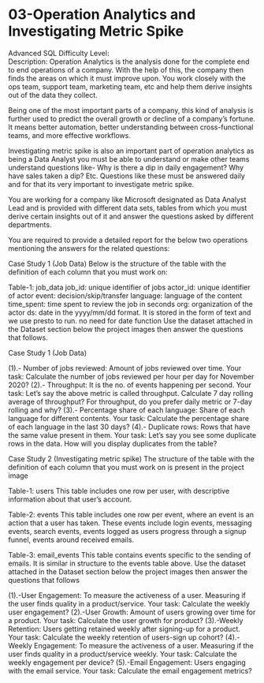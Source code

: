 # 03-Operation Analytics and Investigating Metric Spike

Advanced SQL
Difficulty Level:     
Description:
Operation Analytics is the analysis done for the complete end to end operations of a company. With the help of this, the company then finds the areas on which it must improve upon. You work closely with the ops team, support team, marketing team, etc and help them derive insights out of the data they collect.

Being one of the most important parts of a company, this kind of analysis is further used to predict the overall growth or decline of a company’s fortune. It means better automation, better understanding between cross-functional teams, and more effective workflows.

Investigating metric spike is also an important part of operation analytics as being a Data Analyst you must be able to understand or make other teams understand questions like- Why is there a dip in daily engagement? Why have sales taken a dip? Etc. Questions like these must be answered daily and for that its very important to investigate metric spike.

You are working for a company like Microsoft designated as Data Analyst Lead and is provided with different data sets, tables from which you must derive certain insights out of it and answer the questions asked by different departments.

You are required to provide a detailed report for the below two operations mentioning the answers for the related questions:

Case Study 1 (Job Data)
Below is the structure of the table with the definition of each column that you must work on:

Table-1: job_data
job_id: unique identifier of jobs
actor_id: unique identifier of actor
event: decision/skip/transfer
language: language of the content
time_spent: time spent to review the job in seconds
org: organization of the actor
ds: date in the yyyy/mm/dd format. It is stored in the form of text and we use presto to run. no need for date function
Use the dataset attached in the Dataset section below the project images then answer the questions that follows.


Case Study 1 (Job Data)

(1).- Number of jobs reviewed: Amount of jobs reviewed over time.
    Your task: Calculate the number of jobs reviewed per hour per day for November 2020?
(2).- Throughput: It is the no. of events happening per second.
      Your task: Let’s say the above metric is called throughput. Calculate 7 day rolling average of throughput? For throughput, do you prefer daily       metric or 7-day rolling and why?
(3).- Percentage share of each language: Share of each language for different contents.
      Your task: Calculate the percentage share of each language in the last 30 days?
(4).- Duplicate rows: Rows that have the same value present in them.
      Your task: Let’s say you see some duplicate rows in the data. How will you display duplicates from the table?

Case Study 2 (Investigating metric spike)
The structure of the table with the definition of each column that you must work on is present in the project image

Table-1: users
This table includes one row per user, with descriptive information about that user’s account.

Table-2: events
This table includes one row per event, where an event is an action that a user has taken. These events include login events, messaging events, search events, events logged as users progress through a signup funnel, events around received emails.

Table-3: email_events
This table contains events specific to the sending of emails. It is similar in structure to the events table above.
Use the dataset attached in the Dataset section below the project images then answer the questions that follows

(1).-User Engagement: To measure the activeness of a user. Measuring if the user finds quality in a product/service.
     Your task: Calculate the weekly user engagement?
(2).-User Growth: Amount of users growing over time for a product.
     Your task: Calculate the user growth for product?
(3).-Weekly Retention: Users getting retained weekly after signing-up for a product.
     Your task: Calculate the weekly retention of users-sign up cohort?
(4).-Weekly Engagement: To measure the activeness of a user. Measuring if the user finds quality in a product/service weekly.
     Your task: Calculate the weekly engagement per device?
(5).-Email Engagement: Users engaging with the email service.
     Your task: Calculate the email engagement metrics?
